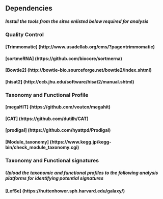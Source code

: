 
<h2> Dependencies
<h5>  Install the tools from the sites enlisted below required for analysis  
<h3>  Quality Control
<h4>    [Trimmomatic]       (http://www.usadellab.org/cms/?page=trimmomatic)
<h4>    [sortmeRNA]         (https://github.com/biocore/sortmerna)
<h4>    [Bowtie2]           (http://bowtie-bio.sourceforge.net/bowtie2/index.shtml)
<h4>    [hisat2]            (http://ccb.jhu.edu/software/hisat2/manual.shtml)
<h3>  Taxonomy and Functional Profile
<h4>    [megaHIT]           (https://github.com/voutcn/megahit)
<h4>    [CAT]               (https://github.com/dutilh/CAT)
<h4>    [prodigal]          (https://github.com/hyattpd/Prodigal)
<h4>    [Module_taxonomy]   (https://www.kegg.jp/kegg-bin/check_module_taxonomy.cgi)  
<h3>  Taxonomy and Functional signatures
<h5>    Upload the taxonomic and functional profiles to the following analysis platforms for identifying potential signatures   
<h4>    [LefSe]             (https://huttenhower.sph.harvard.edu/galaxy/)

